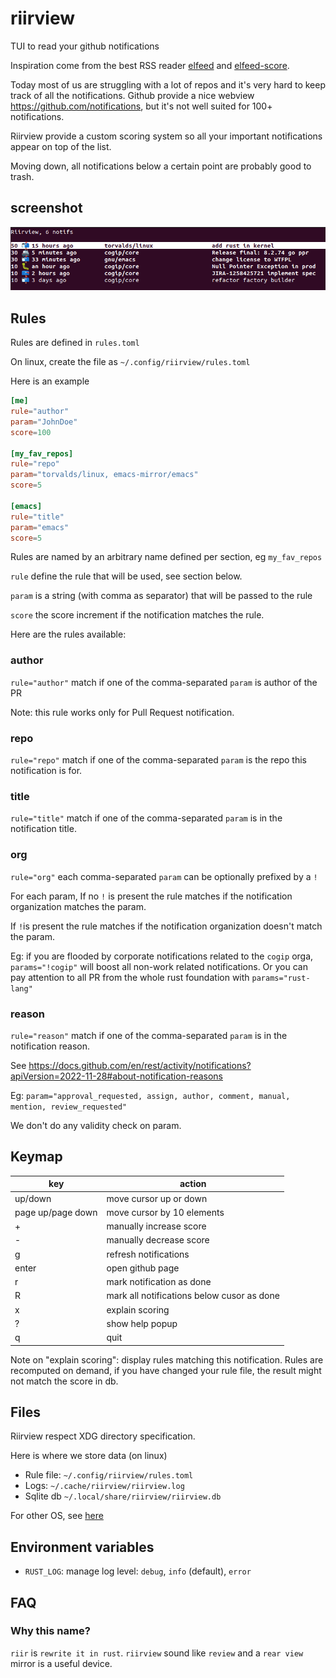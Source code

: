 # riirview
TUI to read your github notifications

Inspiration come from the best RSS reader [elfeed](https://github.com/skeeto/elfeed) and
[elfeed-score](https://github.com/sp1ff/elfeed-score).

Today most of us are struggling with a lot of repos and it's very hard to keep track of all the
notifications. Github provide a nice webview https://github.com/notifications, but it's not well
suited for 100+ notifications.

Riirview provide a custom scoring system so all your important notifications appear on
top of the list.

Moving down, all notifications below a certain point are probably good to trash.

## screenshot

![screenshot](doc/screenshot.png)

## Rules

Rules are defined in `rules.toml`

On linux, create the file as `~/.config/riirview/rules.toml`

Here is an example

```toml
[me]
rule="author"
param="JohnDoe"
score=100

[my_fav_repos]
rule="repo"
param="torvalds/linux, emacs-mirror/emacs"
score=5

[emacs]
rule="title"
param="emacs"
score=5

```

Rules are named by an arbitrary name defined per section, eg `my_fav_repos`

`rule` define the rule that will be used, see section below.

`param` is a string (with comma as separator) that will be passed to the rule

`score` the score increment if the notification matches the rule.

Here are the rules available:

### author

`rule="author"` match if one of the comma-separated `param` is author of the PR

Note: this rule works only for Pull Request notification.

### repo

`rule="repo"` match if one of the comma-separated `param` is the repo this notification is for.

### title

`rule="title"` match if one of the comma-separated `param` is in the notification title.

### org
`rule="org"` each comma-separated `param` can be optionally prefixed by a `!`

For each param,
  If no `!` is present the rule matches if the notification organization matches the param.

  If `!`is present the rule matches if the notification organization doesn't match the param.

Eg: if you are flooded by corporate notifications related to the `cogip` orga, `params="!cogip"` will
boost all non-work related notifications. Or you can pay attention to all PR from the whole rust
foundation with `params="rust-lang"`

### reason

`rule="reason"` match if one of the comma-separated `param` is in the notification reason.

See
https://docs.github.com/en/rest/activity/notifications?apiVersion=2022-11-28#about-notification-reasons

Eg:
`param="approval_requested, assign, author, comment, manual, mention, review_requested"`

We don't do any validity check on param.

## Keymap

| key               | action                                     |
|-------------------|--------------------------------------------|
| up/down           | move cursor up or down                     |
| page up/page down | move cursor by 10 elements                 |
| +                 | manually increase score                    |
| -                 | manually decrease score                    |
| g                 | refresh notifications                      |
| enter             | open github page                           |
| r                 | mark notification as done                  |
| R                 | mark all notifications below cusor as done |
| x                 | explain scoring                            |
| ?                 | show help popup                            |
| q                 | quit                                       |

Note on "explain scoring": display rules matching this notification. Rules are recomputed on demand,
if you have changed your rule file, the result might not match the score in db.


## Files

Riirview respect XDG directory specification.

Here is where we store data (on linux)

 * Rule file: `~/.config/riirview/rules.toml`
 * Logs: `~/.cache/riirview/riirview.log`
 * Sqlite db `~/.local/share/riirview/riirview.db`

For other OS, see [here](https://github.com/dirs-dev/directories-rs?tab=readme-ov-file#projectdirs)

## Environment variables

 * `RUST_LOG`: manage log level: `debug`, `info` (default), `error`

## FAQ

### Why this name?

`riir` is `rewrite it in rust`.
`riirview` sound like `review` and a `rear view` mirror is a useful device.
